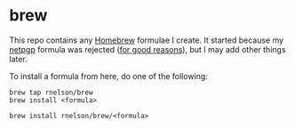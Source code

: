 brew
====

This repo contains any [Homebrew](http://brew.sh) formulae I 
create. It started because my
[netpgp](https://github.com/rnelson/brew/blob/master/netpgp.rb) 
formula was rejected ([for good
reasons](https://github.com/Homebrew/homebrew/pull/26538)), 
but I may add other things later.

To install a formula from here, do one of the following:

```
brew tap rnelson/brew
brew install <formula>
```

```
brew install rnelson/brew/<formula>
```
